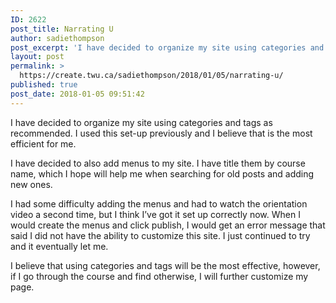 ```yaml
---
ID: 2622
post_title: Narrating U
author: sadiethompson
post_excerpt: 'I have decided to organize my site using categories and tags as recommended. I used this set-up previously and I believe that is the most efficient for me. I have decided to also add menus to my site. I have title them by course name, which I hope will help me when searching for old &hellip; <p><a href="https://create.twu.ca/sadiethompson/2018/01/05/narrating-u/">Continue reading<span> "Narrating U"</span></a></p>'
layout: post
permalink: >
  https://create.twu.ca/sadiethompson/2018/01/05/narrating-u/
published: true
post_date: 2018-01-05 09:51:42
---
```

I have decided to organize my site using categories and tags as recommended. I used this set-up previously and I believe that is the most efficient for me.

I have decided to also add menus to my site. I have title them by course name, which I hope will help me when searching for old posts and adding new ones.

I had some difficulty adding the menus and had to watch the orientation video a second time, but I think I&#8217;ve got it set up correctly now. When I would create the menus and click publish, I would get an error message that said I did not have the ability to customize this site. I just continued to try and it eventually let me.

I believe that using categories and tags will be the most effective, however, if I go through the course and find otherwise, I will further customize my page.